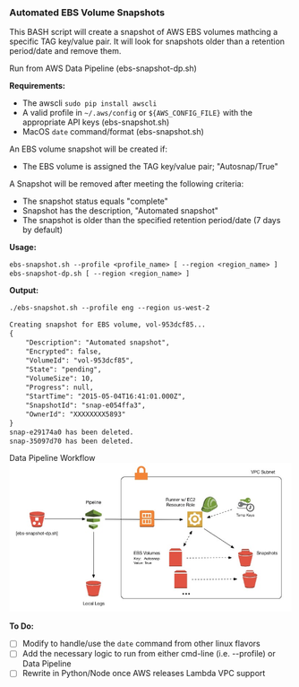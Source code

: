 ### Automated EBS Volume Snapshots

This BASH script will create a snapshot of AWS EBS volumes mathcing
a specific TAG key/value pair. It will look for snapshots older than a retention
period/date and remove them.

Run from AWS Data Pipeline (ebs-snapshot-dp.sh)

**Requirements:**

* The awscli  `sudo pip install awscli`
* A valid profile in `~/.aws/config` or `${AWS_CONFIG_FILE}` with the appropriate API keys (ebs-snapshot.sh)
* MacOS `date` command/format (ebs-snapshot.sh)

An EBS volume snapshot will be created if:

* The EBS volume is assigned the TAG key/value pair; "Autosnap/True"

A Snapshot will be removed after meeting the following criteria:

* The snapshot status equals "complete"
* Snapshot has the description, "Automated snapshot"
* The snapshot is older than the specified retention period/date (7 days by default)

**Usage:**

```
ebs-snapshot.sh --profile <profile_name> [ --region <region_name> ]
ebs-snapshot-dp.sh [ --region <region_name> ]
```

**Output:**

```
./ebs-snapshot.sh --profile eng --region us-west-2
```

```
Creating snapshot for EBS volume, vol-953dcf85...
{
    "Description": "Automated snapshot", 
    "Encrypted": false, 
    "VolumeId": "vol-953dcf85", 
    "State": "pending", 
    "VolumeSize": 10, 
    "Progress": null, 
    "StartTime": "2015-05-04T16:41:01.000Z", 
    "SnapshotId": "snap-e054ffa3", 
    "OwnerId": "XXXXXXXX5893"
}
snap-e29174a0 has been deleted.
snap-35097d70 has been deleted.
```

Data Pipeline Workflow
![EBS Snapshot Diagram](./images/ebs-autosnap-edp-flow.jpg)

**To Do:**

- [ ] Modify to handle/use the `date` command from other linux flavors
- [ ] Add the necessary logic to run from either cmd-line (i.e. --profile) or Data Pipeline
- [ ] Rewrite in Python/Node once AWS releases Lambda VPC support
